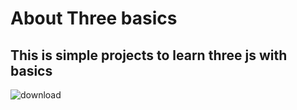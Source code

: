 # About Three basics
## This is simple projects to learn three js with basics
![download](https://github.com/user-attachments/assets/881b95f3-458b-4ca0-9861-a8a42d06176e)
